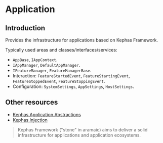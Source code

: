 ﻿# Application

## Introduction
Provides the infrastructure for applications based on Kephas Framework.

Typically used areas and classes/interfaces/services:
* ```AppBase```, ```IAppContext```.
* ```IAppManager```, ````DefaultAppManager````.
* ```IFeatureManager```, ```FeatureManagerBase```.
* Interaction: ```FeatureStartedEvent```, ```FeatureStartingEvent```, ```FeatureStoppedEvent```, ```FeatureStoppingEvent```.
* Configuration: ```SystemSettings```, ```AppSettings```, ```HostSettings```.

## Other resources

* [Kephas.Application.Abstractions](https://www.nuget.org/packages/Kephas.Application.Abstractions)
* [Kephas.Injection](https://www.nuget.org/packages/Kephas.Injection)

> Kephas Framework ("stone" in aramaic) aims to deliver a solid infrastructure for applications and application ecosystems.
